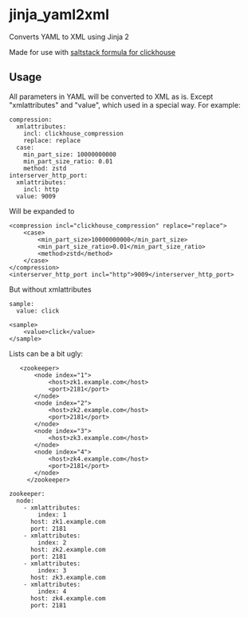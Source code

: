 # jinja_yaml2xml
Converts YAML to XML using Jinja 2

Made for use with [saltstack formula for clickhouse](https://github.com/sergiustheblack/clickhouse-saltstack-formula)

## Usage
All parameters in YAML will be converted to XML as is.
Except "xmlattributes" and "value", which used in a special way. For example:

```
compression:
  xmlattributes:
    incl: clickhouse_compression
    replace: replace
  case:
    min_part_size: 10000000000
    min_part_size_ratio: 0.01
    method: zstd
interserver_http_port:
  xmlattributes:
    incl: http
  value: 9009
```
Will be expanded to
```
<compression incl="clickhouse_compression" replace="replace">
    <case>
        <min_part_size>10000000000</min_part_size>
        <min_part_size_ratio>0.01</min_part_size_ratio>
        <method>zstd</method>
    </case>
</compression>
<interserver_http_port incl="http">9009</interserver_http_port>
```
But without xmlattributes
```
sample:
  value: click

<sample>
    <value>click</value>
</sample>
```
Lists can be a bit ugly:
```
   <zookeeper>
       <node index="1">
           <host>zk1.example.com</host>
           <port>2181</port>
       </node>
       <node index="2">
           <host>zk2.example.com</host>
           <port>2181</port>
       </node>
       <node index="3">
           <host>zk3.example.com</host>
       </node>
       <node index="4">
           <host>zk4.example.com</host>
           <port>2181</port>
       </node>
     </zookeeper>
```
```
zookeeper:
  node:
    - xmlattributes:
        index: 1
      host: zk1.example.com
      port: 2181
    - xmlattributes:
        index: 2
      host: zk2.example.com
      port: 2181
    - xmlattributes:
        index: 3
      host: zk3.example.com
    - xmlattributes:
        index: 4
      host: zk4.example.com
      port: 2181
```
